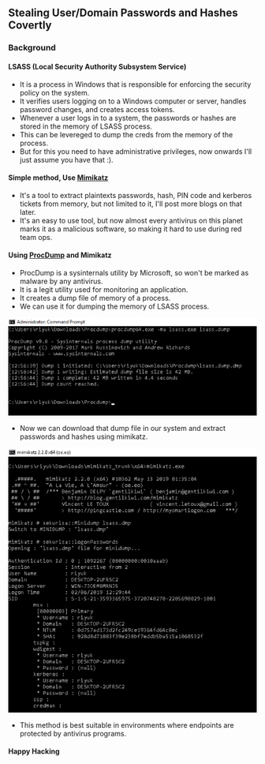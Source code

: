 ## Stealing User/Domain Passwords and Hashes Covertly

### Background

#### LSASS (Local Security Authority Subsystem Service)

* It is a process in Windows that is responsible for enforcing the security policy on the system.
* It verifies users logging on to a Windows computer or server, handles password changes, and creates access tokens.
* Whenever a user logs in to a system, the passwords or hashes are stored in the memory of LSASS process.
* This can be levereged to dump the creds from the memory of the process.
* But for this you need to have administrative privileges, now onwards I'll just assume you have that :).

#### Simple method, Use [Mimikatz](https://github.com/gentilkiwi/mimikatz)

* It's a tool to extract plaintexts passwords, hash, PIN code and kerberos tickets from memory, but not limited to it, I'll post more blogs on that later.
* It's an easy to use tool, but now almost every antivirus on this planet marks it as a malicious software, so making it hard to use during red team ops.

#### Using [ProcDump](https://docs.microsoft.com/en-us/sysinternals/downloads/procdump) and Mimikatz

* ProcDump is a sysinternals utility by Microsoft, so won't be marked as malware by any antivirus.
* It is a legit utility used for monitoring an application.
* It creates a dump file of memory of a process.
* We can use it for dumping the memory of LSASS process.

![LSASS Memory](/assets/images/lsass.png)

* Now we can download that dump file in our system and extract passwords and hashes using mimikatz.

![mimi-dump](/assets/images/mimi-dump.png)

* This method is best suitable in environments where endpoints are protected by antivirus programs.


#### Happy Hacking
